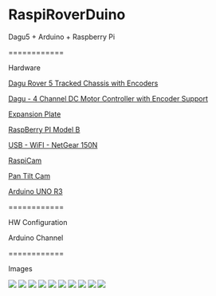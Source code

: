 RaspiRoverDuino
============

Dagu5 + Arduino + Raspberry Pi

============

Hardware

<a href="http://www.pololu.com/product/1551">Dagu Rover 5 Tracked Chassis with Encoders</a> 

<a href="http://robosavvy.com/store/product_info.php/products_id/1573">Dagu - 4 Channel DC Motor Controller with Encoder Support</a>

<a href="http://www.pololu.com/product/1547">Expansion Plate</a>

<a href="http://www.element14.com/community/community/raspberry-pi">RaspBerry PI Model B</a>

<a href="http://tecnicume.blogspot.it/2013/03/raspberry-pi-configurare-netgear-150n.html">USB - WiFI - NetGear 150N</a> 

<a href="http://www.ebay.it/itm/Neu-Camera-Module-Board-5MP-Webcam-Video-1080p-720p-fur-Raspberry-Pi-/380746393772?pt=DE_Computer_Sonstige&hash=item58a640e8ac">RaspiCam</a>

<a href="http://www.4tronix.co.uk/arduino/Pan-Tilt-Micro.php">Pan Tilt Cam</a>

<a href="http://store.arduino.cc/index.php?main_page=product_info&cPath=11_12&products_id=195">Arduino UNO R3</a>



============

HW Configuration

Arduino Channel


============

Images

<img src="https://raw.github.com/marcoberri/mbraspiroverduino/master/image/IMAG2273.jpg"/>

<img src="https://raw.github.com/marcoberri/mbraspiroverduino/master/image/IMAG2274.jpg"/>

<img src="https://raw.github.com/marcoberri/mbraspiroverduino/master/image/IMAG2275.jpg"/>

<img src="https://raw.github.com/marcoberri/mbraspiroverduino/master/image/IMAG2276.jpg"/>

<img src="https://raw.github.com/marcoberri/mbraspiroverduino/master/image/IMAG2277.jpg"/>

<img src="https://raw.github.com/marcoberri/mbraspiroverduino/master/image/IMAG2278.jpg"/>

<img src="https://raw.github.com/marcoberri/mbraspiroverduino/master/image/IMAG2279.jpg"/>

<img src="https://raw.github.com/marcoberri/mbraspiroverduino/master/image/IMAG2280.jpg"/>

<img src="https://raw.github.com/marcoberri/mbraspiroverduino/master/image/IMAG2281.jpg"/>

<img src="https://raw.github.com/marcoberri/mbraspiroverduino/master/image/IMAG2282.jpg"/>

